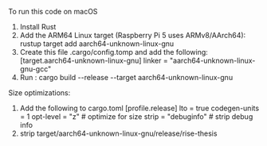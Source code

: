 To run this code on macOS
1) Install Rust
2) Add the ARM64 Linux target (Raspberry Pi 5 uses ARMv8/AArch64):
    rustup target add aarch64-unknown-linux-gnu
3) Create this file .cargo/config.tomp and add the following:
    [target.aarch64-unknown-linux-gnu]
    linker = "aarch64-unknown-linux-gnu-gcc"
4) Run :
    cargo build --release --target aarch64-unknown-linux-gnu



Size optimizations:
1) Add the following to cargo.toml 
    [profile.release]
    lto = true
    codegen-units = 1
    opt-level = "z"      # optimize for size
    strip = "debuginfo"  # strip debug info
2) strip target/aarch64-unknown-linux-gnu/release/rise-thesis

